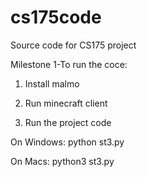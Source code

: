 # cs175code
Source code for CS175 project

Milestone 1-To run the coce:
1) Install malmo

2) Run minecraft client

3) Run the project code

On Windows: 
python st3.py

On Macs:
python3 st3.py

